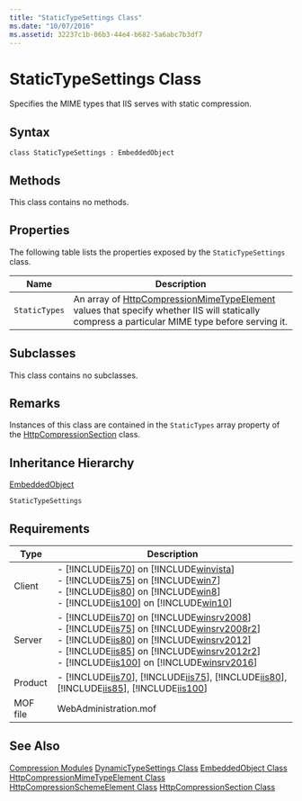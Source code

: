 ```yaml
---
title: "StaticTypeSettings Class"
ms.date: "10/07/2016"
ms.assetid: 32237c1b-06b3-44e4-b682-5a6abc7b3df7
---
```

# StaticTypeSettings Class
Specifies the MIME types that IIS serves with static compression.  
  
## Syntax  
  
```vbs  
class StaticTypeSettings : EmbeddedObject  
```  
  
## Methods  
 This class contains no methods.  
  
## Properties  
 The following table lists the properties exposed by the `StaticTypeSettings` class.  
  
|Name|Description|  
|----------|-----------------|  
|`StaticTypes`|An array of [HttpCompressionMimeTypeElement](../wmi-provider/httpcompressionmimetypeelement-class.md) values that specify whether IIS will statically compress a particular MIME type before serving it.|  
  
## Subclasses  
 This class contains no subclasses.  
  
## Remarks  
 Instances of this class are contained in the `StaticTypes` array property of the [HttpCompressionSection](../wmi-provider/httpcompressionsection-class.md) class.  
  
## Inheritance Hierarchy  
 [EmbeddedObject](../wmi-provider/embeddedobject-class.md)  
  
 `StaticTypeSettings`  
  
## Requirements  
  
|Type|Description|  
|----------|-----------------|  
|Client|-   [!INCLUDE[iis70](../wmi-provider/includes/iis70-md.md)] on [!INCLUDE[winvista](../wmi-provider/includes/winvista-md.md)]<br />-   [!INCLUDE[iis75](../wmi-provider/includes/iis75-md.md)] on [!INCLUDE[win7](../wmi-provider/includes/win7-md.md)]<br />-   [!INCLUDE[iis80](../wmi-provider/includes/iis80-md.md)] on [!INCLUDE[win8](../wmi-provider/includes/win8-md.md)]<br />-   [!INCLUDE[iis100](../wmi-provider/includes/iis100-md.md)] on [!INCLUDE[win10](../wmi-provider/includes/win10-md.md)]|  
|Server|-   [!INCLUDE[iis70](../wmi-provider/includes/iis70-md.md)] on [!INCLUDE[winsrv2008](../wmi-provider/includes/winsrv2008-md.md)]<br />-   [!INCLUDE[iis75](../wmi-provider/includes/iis75-md.md)] on [!INCLUDE[winsrv2008r2](../wmi-provider/includes/winsrv2008r2-md.md)]<br />-   [!INCLUDE[iis80](../wmi-provider/includes/iis80-md.md)] on [!INCLUDE[winsrv2012](../wmi-provider/includes/winsrv2012-md.md)]<br />-   [!INCLUDE[iis85](../wmi-provider/includes/iis85-md.md)] on [!INCLUDE[winsrv2012r2](../wmi-provider/includes/winsrv2012r2-md.md)]<br />-   [!INCLUDE[iis100](../wmi-provider/includes/iis100-md.md)] on [!INCLUDE[winsrv2016](../wmi-provider/includes/winsrv2016-md.md)]|  
|Product|-   [!INCLUDE[iis70](../wmi-provider/includes/iis70-md.md)], [!INCLUDE[iis75](../wmi-provider/includes/iis75-md.md)], [!INCLUDE[iis80](../wmi-provider/includes/iis80-md.md)], [!INCLUDE[iis85](../wmi-provider/includes/iis85-md.md)], [!INCLUDE[iis100](../wmi-provider/includes/iis100-md.md)]|  
|MOF file|WebAdministration.mof|  
  
## See Also  
 [Compression Modules](https://go.microsoft.com/fwlink/?LinkId=64721)
 [DynamicTypeSettings Class](../wmi-provider/dynamictypesettings-class.md)
 [EmbeddedObject Class](../wmi-provider/embeddedobject-class.md)
 [HttpCompressionMimeTypeElement Class](../wmi-provider/httpcompressionmimetypeelement-class.md)
 [HttpCompressionSchemeElement Class](../wmi-provider/httpcompressionschemeelement-class.md)
 [HttpCompressionSection Class](../wmi-provider/httpcompressionsection-class.md)
